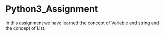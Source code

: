 # Python3_Assignment
In this assignment we have learned the concept of Variable and string and the concept of List.
